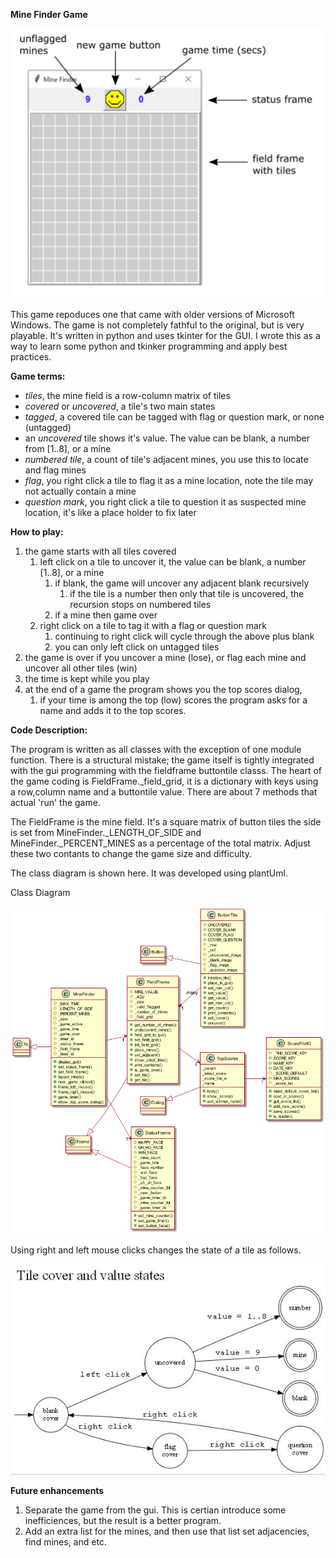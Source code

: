 **Mine Finder Game**

![](docs/the_game.png)

This game repoduces one that came with older versions of Microsoft Windows. The game is not completely fathful to the original, but is very playable. It's written in python and uses tkinter for the GUI. I wrote this as a way to learn some python and tkinker programming and apply best practices.

**Game terms:**
- _tiles_, the mine field is a row-column matrix of tiles
- _covered_ or _uncovered_, a tile's two main states
- _tagged_, a covered tile can be tagged with flag or question mark, or none (untagged)
- an _uncovered_ tile shows it's value. The value can be blank, a number from [1..8], or a mine
- _numbered tile_, a count of tile's adjacent mines, you use this to locate and flag mines
- _flag_, you right click a tile to flag it as a mine location, note the tile may not actually contain a mine
- _question mark_, you right click a tile to question it as suspected mine location, it's like a place holder to fix later

**How to play:**
1. the game starts with all tiles covered
   1. left click on a tile to uncover it, the value can be blank, a number [1..8], or a mine
      1. if blank, the game will uncover any adjacent blank recursively
         1. if the tile is a number then only that tile is uncovered, the recursion stops on numbered tiles
      1. if a mine then game over
   1. right click on a tile to tag it with a flag or question mark
      1. continuing to right click will cycle through the above plus blank
      1. you can only left click on untagged tiles
1. the game is over if you uncover a mine (lose), or flag each mine and uncover all other tiles (win)
1. the time is kept while you play
1. at the end of a game the program shows you the top scores dialog,
   1. if your time is among the top (low) scores the program asks for a name and adds it to the top scores.

**Code Description:**

The program is written as all classes with the exception of one module function. There is a structural mistake; the game itself is tightly integrated with the gui programming with the fieldframe buttontile classs. The heart of the game coding is FieldFrame._field_grid, it is a dictionary with keys using a row,column name and a buttontile value. There are about 7 methods that actual 'run' the game.

The FieldFrame is the mine field. It's a square matrix of button tiles the side is set from  MineFinder._LENGTH_OF_SIDE and MineFinder._PERCENT_MINES as a percentage of the total matrix. Adjust these two contants to change the game size and difficulty.

The class diagram is shown here. It was developed using plantUml.

Class Diagram

![](docs/class_diagram.png)

Using right and left mouse clicks changes the state of a tile as follows.

![](docs/tile_dot.png)

**Future enhancements**
1. Separate the game from the gui. This is certian introduce some inefficiences, but the result is a better program.
1. Add an extra list for the mines, and then use that list set adjacencies, find mines, and etc.



